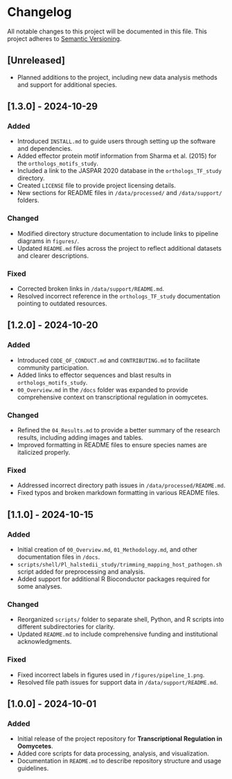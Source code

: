 
# Changelog

All notable changes to this project will be documented in this file. This project adheres to [Semantic Versioning](https://semver.org/).

## [Unreleased]
- Planned additions to the project, including new data analysis methods and support for additional species.

## [1.3.0] - 2024-10-29
### Added
- Introduced `INSTALL.md` to guide users through setting up the software and dependencies.
- Added effector protein motif information from Sharma et al. (2015) for the `orthologs_motifs_study`.
- Included a link to the JASPAR 2020 database in the `orthologs_TF_study` directory.
- Created `LICENSE` file to provide project licensing details.
- New sections for README files in `/data/processed/` and `/data/support/` folders.

### Changed
- Modified directory structure documentation to include links to pipeline diagrams in `figures/`.
- Updated `README.md` files across the project to reflect additional datasets and clearer descriptions.

### Fixed
- Corrected broken links in `/data/support/README.md`.
- Resolved incorrect reference in the `orthologs_TF_study` documentation pointing to outdated resources.

## [1.2.0] - 2024-10-20
### Added
- Introduced `CODE_OF_CONDUCT.md` and `CONTRIBUTING.md` to facilitate community participation.
- Added links to effector sequences and blast results in `orthologs_motifs_study`.
- `00_Overview.md` in the `/docs` folder was expanded to provide comprehensive context on transcriptional regulation in oomycetes.

### Changed
- Refined the `04_Results.md` to provide a better summary of the research results, including adding images and tables.
- Improved formatting in README files to ensure species names are italicized properly.

### Fixed
- Addressed incorrect directory path issues in `/data/processed/README.md`.
- Fixed typos and broken markdown formatting in various README files.

## [1.1.0] - 2024-10-15
### Added
- Initial creation of `00_Overview.md`, `01_Methodology.md`, and other documentation files in `/docs`.
- `scripts/shell/Pl_halstedii_study/trimming_mapping_host_pathogen.sh` script added for preprocessing and analysis.
- Added support for additional R Bioconductor packages required for some analyses.

### Changed
- Reorganized `scripts/` folder to separate shell, Python, and R scripts into different subdirectories for clarity.
- Updated `README.md` to include comprehensive funding and institutional acknowledgments.

### Fixed
- Fixed incorrect labels in figures used in `/figures/pipeline_1.png`.
- Resolved file path issues for support data in `/data/support/README.md`.

## [1.0.0] - 2024-10-01
### Added
- Initial release of the project repository for **Transcriptional Regulation in Oomycetes**.
- Added core scripts for data processing, analysis, and visualization.
- Documentation in `README.md` to describe repository structure and usage guidelines.


